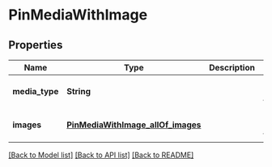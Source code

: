 # PinMediaWithImage
## Properties

| Name | Type | Description | Notes |
|------------ | ------------- | ------------- | -------------|
| **media\_type** | **String** |  | [optional] [default to null] |
| **images** | [**PinMediaWithImage_allOf_images**](PinMediaWithImage_allOf_images.md) |  | [optional] [default to null] |

[[Back to Model list]](../README.md#documentation-for-models) [[Back to API list]](../README.md#documentation-for-api-endpoints) [[Back to README]](../README.md)

